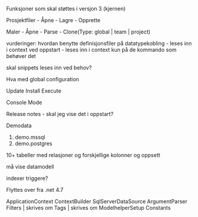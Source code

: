 Funksjoner som skal støttes i versjon 3 (kjernen)

Prosjektfiler
    - Åpne
    - Lagre
    - Opprette

Maler
    - Åpne
    - Parse
    - Clone(Type: global | team | project)

vurderinger:
hvordan benytte definisjonsfiler på datatypekobling
    - leses inn i context ved oppstart
    - leses inn i context kun på de kommando som behøver det

skal snippets leses inn ved behov?

Hva med global configuration

Update
Install
Execute

Console Mode

Release notes - skal jeg vise det i oppstart?

Demodata

1) demo.mssql
2) demo.postgres

10+ tabeller med relasjoner
og forskjellige kolonner og oppsett

må vise datamodell

indexer
triggere?

Flyttes over fra .net 4.7

ApplicationContext
ContextBuilder
SqlServerDataSource
ArgumentParser
Filters | skrives om
Tags | skrives om
ModelhelperSetup
Constants
